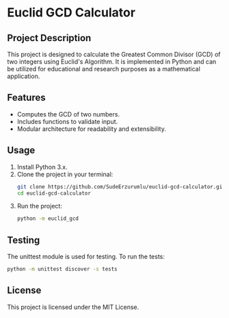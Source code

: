 # Euclid GCD Calculator

## Project Description
This project is designed to calculate the Greatest Common Divisor (GCD) of two integers using Euclid's Algorithm. It is implemented in Python and can be utilized for educational and research purposes as a mathematical application.

## Features
- Computes the GCD of two numbers.
- Includes functions to validate input.
- Modular architecture for readability and extensibility.

## Usage
1. Install Python 3.x.
2. Clone the project in your terminal:
   ```bash
   git clone https://github.com/SudeErzurumlu/euclid-gcd-calculator.git
   cd euclid-gcd-calculator

3. Run the project:
   ```bash
   python -m euclid_gcd
   ```

## Testing
The unittest module is used for testing. To run the tests:

   ```bash
   python -m unittest discover -s tests
   ```

## License
This project is licensed under the MIT License.
